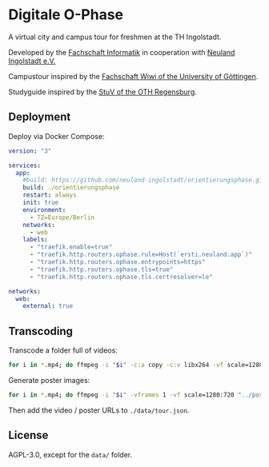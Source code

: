 # Digitale O-Phase

A virtual city and campus tour for freshmen at the TH Ingolstadt.

Developed by the [Fachschaft Informatik](https://studverthi.de) in cooperation with [Neuland Ingolstadt e.V.](https://neuland-ingolstadt.de/)

Campustour inspired by the [Fachschaft Wiwi of the University of Göttingen](https://hochschulforumdigitalisierung.de/de/blog/o-phase-online).

Studyguide inspired by the [StuV of the OTH Regensburg](https://stuv.othr.de/dein-studienguide/).

## Deployment

Deploy via Docker Compose:

```yaml
version: "3"

services:
  app:
    #build: https://github.com/neuland-ingolstadt/orientierungsphase.git#main
    build: ./orientierungsphase
    restart: always
    init: true
    environment:
      - TZ=Europe/Berlin
    networks:
      - web
    labels:
      - "traefik.enable=true"
      - "traefik.http.routers.ophase.rule=Host(`ersti.neuland.app`)"
      - "traefik.http.routers.ophase.entrypoints=https"
      - "traefik.http.routers.ophase.tls=true"
      - "traefik.http.routers.ophase.tls.certresolver=le"

networks:
  web:
    external: true
```

## Transcoding

Transcode a folder full of videos:

```bash
for i in *.mp4; do ffmpeg -i "$i" -c:a copy -c:v libx264 -vf scale=1280:720 "../web/$i"; done
```

Generate poster images:

```bash
for i in *.mp4; do ffmpeg -i "$i" -vframes 1 -vf scale=1280:720 "../poster/$(basename "$i" .mp4).jpg"; done
```

Then add the video / poster URLs to `./data/tour.json`.

## License

AGPL-3.0, except for the `data/` folder.
